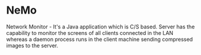 # NeMo
Network Monitor - It's a Java application which is C/S based. Server has the capability to monitor the screens of all clients connected in the LAN whereas a daemon process runs in the client machine sending compressed images to the server.
